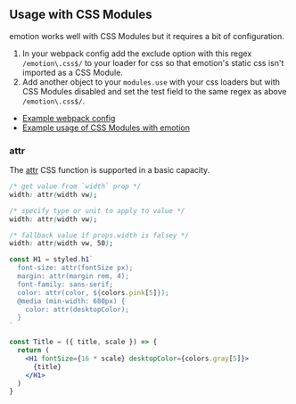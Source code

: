 ## Usage with CSS Modules

emotion works well with CSS Modules but it requires a bit of configuration.

1. In your webpack config add the exclude option with this regex `/emotion\.css$/` to your loader for css so that emotion's static css isn't imported as a CSS Module.
2. Add another object to your `modules.use` with your css loaders but with CSS Modules disabled and set the test field to the same regex as above `/emotion\.css$/`.


- [Example webpack config](example/webpack.config.js)
- [Example usage of CSS Modules with emotion](example/src/markdown/index.js)

### attr

The [attr](https://developer.mozilla.org/en-US/docs/Web/CSS/attr) CSS function is supported in
a basic capacity.

```css
/* get value from `width` prop */
width: attr(width vw);

/* specify type or unit to apply to value */
width: attr(width vw);

/* fallback value if props.width is falsey */
width: attr(width vw, 50);
```

```jsx
const H1 = styled.h1`
  font-size: attr(fontSize px);
  margin: attr(margin rem, 4);
  font-family: sans-serif;
  color: attr(color, ${colors.pink[5]});
  @media (min-width: 680px) {
    color: attr(desktopColor);
  }
`

const Title = ({ title, scale }) => {
  return (
    <H1 fontSize={16 * scale} desktopColor={colors.gray[5]}>
      {title}
    </H1>
  )
}
```